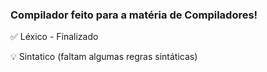 ### Compilador feito para a matéria de Compiladores!

  :white_check_mark: Léxico - Finalizado
  
  :bulb: Sintatico (faltam algumas regras sintáticas)
